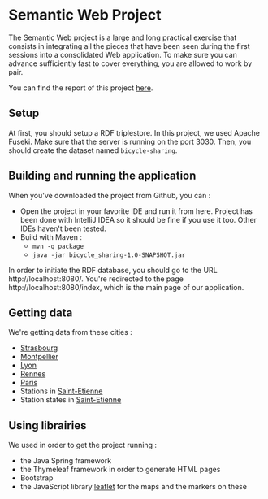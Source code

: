 # Semantic Web Project

The Semantic Web project is a large and long practical exercise that consists in integrating all the pieces that have been seen during the first sessions into a consolidated Web application. To make sure you can advance sufficiently fast to cover everything, you are allowed to work by pair.

You can find the report of this project [here](BissuelGrolleau_reportSemWeb2019.md).

## Setup

At first, you should setup a RDF triplestore. In this project, we used Apache Fuseki. Make sure that the server is running on the port 3030. 
Then, you should create the dataset named `bicycle-sharing`.

## Building and running the application

When you've downloaded the project from Github, you can :
- Open the project in your favorite IDE and run it from here. Project has been done with IntelliJ IDEA so it should be fine if you use it too. Other IDEs haven't been tested.
- Build with Maven :
    - `mvn -q package`
    - `java -jar bicycle_sharing-1.0-SNAPSHOT.jar`

In order to initiate the RDF database, you should go to the URL http://localhost:8080/.
You're redirected to the page http://localhost:8080/index, which is the main page of our application.

## Getting data

We're getting data from these cities :
- [Strasbourg](http://velhop.strasbourg.eu/tvcstations.xml)
- [Montpellier](https://data.montpellier3m.fr/sites/default/files/ressources/TAM_MMM_VELOMAG.xml)
- [Lyon](https://download.data.grandlyon.com/wfs/rdata?SERVICE=WFS&VERSION=1.1.0&outputformat=GEOJSON&request=GetFeature&typename=jcd_jcdecaux.jcdvelov&SRSNAME=urn:ogc:def:crs:EPSG::4171)
- [Rennes](https://data.rennesmetropole.fr/api/records/1.0/search/?dataset=etat-des-stations-le-velo-star-en-temps-reel)
- [Paris](https://opendata.paris.fr/api/records/1.0/search/?dataset=velib-disponibilite-en-temps-reel&facet=overflowactivation&facet=creditcard&facet=kioskstate&facet=station_state)
- Stations in [Saint-Etienne](https://saint-etienne-gbfs.klervi.net/gbfs/en/station_information.json)
- Station states in [Saint-Etienne](https://saint-etienne-gbfs.klervi.net/gbfs/en/station_status.json)

## Using librairies

We used in order to get the project running :
- the Java Spring framework
- the Thymeleaf framework in order to generate HTML pages
- Bootstrap 
- the JavaScript library [leaflet](https://leafletjs.com/) for the maps and the markers on these

